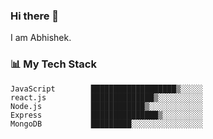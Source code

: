 ### Hi there 👋


I am Abhishek. 



###  📊 **My Tech Stack**
<!--START_SECTION:waka-->
```text
JavaScript        ███████████████████▒░░░░░   
react.js          ██████████████▒░░░░░░░░░░   
Node.js           ████████████▒░░░░░░░░░░░░   
Express           ███████████████▒░░░░░░░░░   
MongoDB           █████████░░░░░░░░░░░░░░░░   
```
<!--END_SECTION:waka-->
